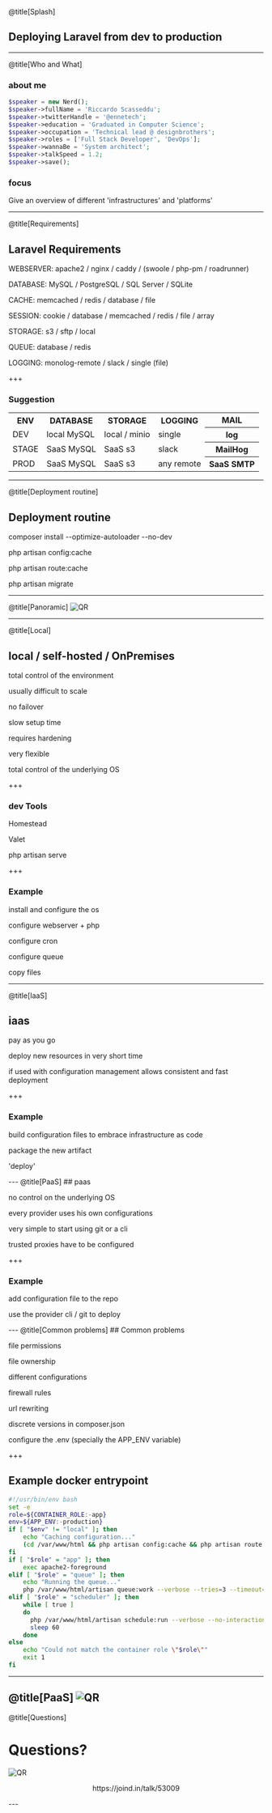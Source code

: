 
@title[Splash]
## Deploying Laravel from dev to production

---
@title[Who and What]
### about me
```php
$speaker = new Nerd();
$speaker->fullName = 'Riccardo Scasseddu';
$speaker->twitterHandle = '@ennetech';
$speaker->education = 'Graduated in Computer Science';
$speaker->occupation = 'Technical lead @ designbrothers';
$speaker->roles = ['Full Stack Developer', 'DevOps'];
$speaker->wannaBe = 'System architect';
$speaker->talkSpeed = 1.2;
$speaker->save();
```

### focus
<p class="fragment text-left text-07">Give an overview of different 'infrastructures' and 'platforms'</p>

---
@title[Requirements]
## Laravel Requirements
<p class="fragment text-left text-07">WEBSERVER: apache2 / nginx / caddy / (swoole / php-pm / roadrunner)</p>
<p class="fragment text-left text-07">DATABASE: MySQL / PostgreSQL / SQL Server / <span class="text-red">SQLite</span></p>
<p class="fragment text-left text-07">CACHE: memcached / redis / database / <span class="text-red">file</span></p>
<p class="fragment text-left text-07">SESSION: cookie / database / memcached / redis / <span class="text-red">file</span> / <span class="text-red">array</span></p>
<p class="fragment text-left text-07">STORAGE: s3 / sftp / <span class="text-red">local</span></p>
<p class="fragment text-left text-07">QUEUE: database / redis</p>
<p class="fragment text-left text-07">LOGGING: monolog-remote / slack / <span class="text-red">single (file)</span></p>

+++
### Suggestion
<table>
  <tr>
    <th>ENV</th>
    <th>DATABASE</th>
    <th>STORAGE</th>
    <th>LOGGING</th>
    <th>MAIL</th>
  </tr>
  <tr>
    <td>DEV</td>
    <td>local MySQL</td>
    <td>local / minio</td>
    <td>single</td>
    <th>log</th>
  </tr>
  <tr>
    <td>STAGE</td>
    <td>SaaS MySQL</td>
    <td>SaaS s3</td>
    <td>slack</td>
    <th>MailHog</th>
  </tr>
  <tr>
    <td>PROD</td>
    <td>SaaS MySQL</td>
    <td>SaaS s3</td>
    <td>any remote</td>
    <th>SaaS SMTP</th>
  </tr>
</table>

---
@title[Deployment routine]
## Deployment routine
<p class="fragment text-left text-07">composer install --optimize-autoloader --no-dev</p>
<p class="fragment text-left text-07">php artisan config:cache</p>
<p class="fragment text-left text-07">php artisan route:cache</p>
<p class="fragment text-left text-07">php artisan migrate</p>


---
@title[Panoramic]
![QR](assets/img/comparison.jpg)


---
@title[Local]
## local / self-hosted / OnPremises
<p class="fragment text-left text-07">total control of the environment</p>
<p class="fragment text-left text-07">usually difficult to scale</p>
<p class="fragment text-left text-07">no failover</p>
<p class="fragment text-left text-07">slow setup time</p>
<p class="fragment text-left text-07">requires hardening</p>
<p class="fragment text-left text-07">very flexible</p>
<p class="fragment text-left text-07">total control of the underlying OS</p>

+++
### dev Tools
<p class="fragment text-left text-07">Homestead</p>
<p class="fragment text-left text-07">Valet</p>
<p class="fragment text-left text-07">php artisan serve</p>

+++
### Example
<p class="fragment text-left text-07">install and configure the os</p>
<p class="fragment text-left text-07">configure webserver + php</p>
<p class="fragment text-left text-07">configure cron</p>
<p class="fragment text-left text-07">configure queue</p>
<p class="fragment text-left text-07">copy files</p>

---
@title[IaaS]
## iaas
<p class="fragment text-left text-07">pay as you go</p>
<p class="fragment text-left text-07">deploy new resources in very short time</p>
<p class="fragment text-left text-07">if used with configuration management allows consistent and fast deployment</p>

+++
### Example
<p class="fragment text-left text-07">build configuration files to embrace infrastructure as code</p>
<p class="fragment text-left text-07">package the new artifact</p>
<p class="fragment text-left text-07">'deploy'</p>
---
@title[PaaS]
## paas
<p class="fragment text-left text-07">no control on the underlying OS</p>
<p class="fragment text-left text-07">every provider uses his own configurations</p>
<p class="fragment text-left text-07">very simple to start using git or a cli</p>
<p class="fragment text-left text-07">trusted proxies have to be configured</p>

+++
### Example
<p class="fragment text-left text-07">add configuration file to the repo</p>
<p class="fragment text-left text-07">use the provider cli / git to deploy</p>
---
@title[Common problems]
## Common problems
<p class="fragment text-left text-07">file permissions</p>
<p class="fragment text-left text-07">file ownership</p>
<p class="fragment text-left text-07">different configurations</p>
<p class="fragment text-left text-07">firewall rules</p>
<p class="fragment text-left text-07">url rewriting</p>
<p class="fragment text-left text-07">discrete versions in composer.json</p>
<p class="fragment text-left text-07">configure the .env (specially the APP_ENV variable)</p>

+++
## Example docker entrypoint
```bash
#!/usr/bin/env bash
set -e
role=${CONTAINER_ROLE:-app}
env=${APP_ENV:-production}
if [ "$env" != "local" ]; then
    echo "Caching configuration..."
    (cd /var/www/html && php artisan config:cache && php artisan route:cache && php artisan view:cache)
fi
if [ "$role" = "app" ]; then
    exec apache2-foreground
elif [ "$role" = "queue" ]; then
    echo "Running the queue..."
    php /var/www/html/artisan queue:work --verbose --tries=3 --timeout=90
elif [ "$role" = "scheduler" ]; then
    while [ true ]
    do
      php /var/www/html/artisan schedule:run --verbose --no-interaction &
      sleep 60
    done
else
    echo "Could not match the container role \"$role\""
    exit 1
fi
```

---
@title[PaaS]
![QR](assets/img/faas_furious.jpg)
---
@title[Questions]
# Questions?
![QR](assets/img/qr.png)
<p style="text-align: center !important;">https://joind.in/talk/53009</p>
---
